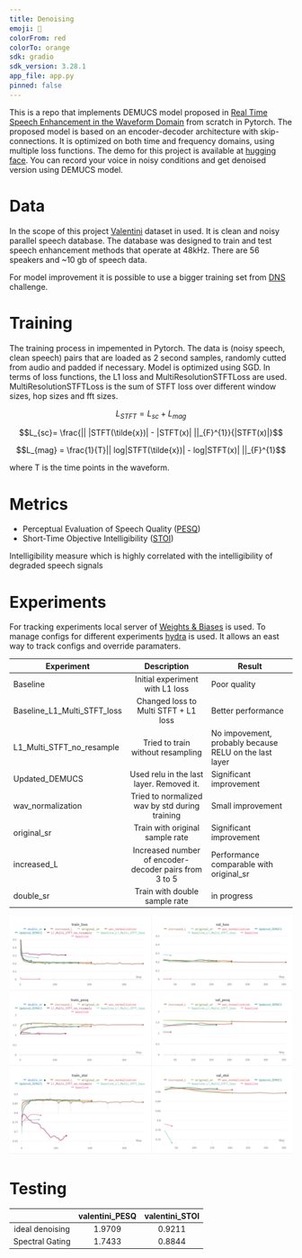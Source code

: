 ```yaml
---
title: Denoising
emoji: 🤗
colorFrom: red
colorTo: orange
sdk: gradio
sdk_version: 3.28.1
app_file: app.py
pinned: false
---
```

This is a repo that implements DEMUCS model proposed in [Real Time Speech Enhancement in the Waveform Domain](https://arxiv.org/abs/2006.12847) from scratch in Pytorch. The proposed model is based on an encoder-decoder architecture with skip-connections. It is optimized on both time and frequency domains, using multiple loss functions.
The demo for this project is available at [hugging face](https://huggingface.co/spaces/BorisovMaksim/denoising). You can record your voice in noisy conditions and get denoised version using DEMUCS model. 

# Data
In the scope of this project [Valentini](https://datashare.ed.ac.uk/handle/10283/2791) dataset in used. It is clean and noisy parallel speech database. The database was designed to train and test speech enhancement methods that operate at 48kHz. There are 56 speakers and ~10 gb of speech data.

For model improvement it is possible to use a bigger training set from [DNS](https://www.bing.com/search?q=dns+challenge&cvid=3773a401b19d40269d725a02faf6f79c&aqs=edge.0.69i59j69i57j0l6j69i60.1021j0j4&FORM=ANAB01&PC=U531) challenge.

# Training
The training process in impemented in Pytorch. The data is (noisy speech, clean speech) pairs that are loaded as 2 second samples, randomly cutted from audio and padded if necessary. Model is optimized using SGD. In terms of loss functions, the L1 loss and MultiResolutionSTFTLoss are used.  MultiResolutionSTFTLoss is the sum of STFT loss over different window sizes, hop sizes and fft sizes.

$$L_{STFT}= L_{sc} + L_{mag}$$

$$L_{sc}= \frac{|| |STFT(\tilde{x})| - |STFT(x)| ||_{F}^{1}}{|STFT(x)|}$$

$$L_{mag} = \frac{1}{T}|| log|STFT(\tilde{x})| - log|STFT(x)| ||_{F}^{1}$$

where T is the time points in the waveform.

# Metrics
-  Perceptual Evaluation of Speech Quality ([PESQ](https://torchmetrics.readthedocs.io/en/stable/audio/perceptual_evaluation_speech_quality.html))
- Short-Time Objective Intelligibility ([STOI](https://torchmetrics.readthedocs.io/en/stable/audio/short_time_objective_intelligibility.html))

Intelligibility measure which is highly correlated with the intelligibility of degraded speech signals
# Experiments
For tracking experiments local server of [Weights & Biases](https://wandb.ai/site) is used. To manage configs for different experiments [hydra](https://hydra.cc/) is used. It allows an east way to track configs and override paramaters.  


| Experiment | Description | Result                                                 |
|--------------|:-----:|--------------------------------------------------------|
| Baseline | Initial experiment with L1 loss  | Poor quality                                           |
| Baseline_L1_Multi_STFT_loss     |  Changed loss to Multi STFT + L1 loss | Better performance                                     | 
|L1_Multi_STFT_no_resample  | Tried to train without resampling | No impovement, probably because RELU on the last layer |
|Updated_DEMUCS | Used relu in the last layer. Removed it.| Significant improvement                                |
|wav_normalization | Tried to normalized wav by std during training| Small improvement                                      |
| original_sr| Train with original sample rate | Significant improvement                                |
|increased_L | Increased number of encoder-decoder pairs from 3 to 5| Performance comparable with original_sr                |
| double_sr| Train with double sample rate| in progress                                            | 

![img.png](images/img.png)



# Testing
|                 | valentini_PESQ | valentini_STOI |
|:---------------:|:--------------:|:--------------:|
| ideal denoising |     1.9709     |     0.9211     |
|    Spectral Gating     |     1.7433     |     0.8844     |

